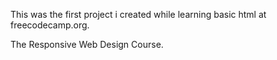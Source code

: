 This was the first project i created while learning basic html at freecodecamp.org.

The Responsive Web Design Course.
